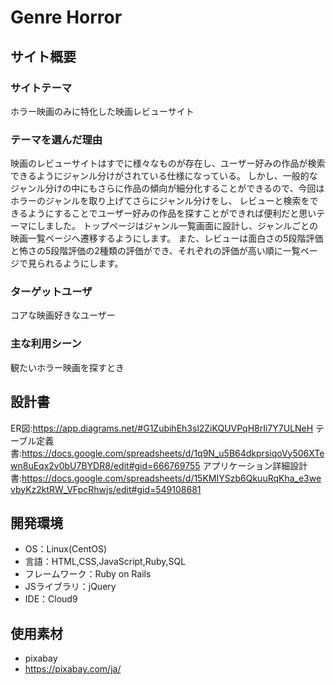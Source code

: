 # Genre Horror

## サイト概要
### サイトテーマ
ホラー映画のみに特化した映画レビューサイト

### テーマを選んだ理由
映画のレビューサイトはすでに様々なものが存在し、ユーザー好みの作品が検索できるようにジャンル分けがされている仕様になっている。
しかし、一般的なジャンル分けの中にもさらに作品の傾向が細分化することができるので、今回はホラーのジャンルを取り上げてさらにジャンル分けをし、
レビューと検索をできるようにすることでユーザー好みの作品を探すことができれば便利だと思いテーマにしました。
トップページはジャンル一覧画面に設計し、ジャンルごとの映画一覧ページへ遷移するようにします。
また、レビューは面白さの5段階評価と怖さの5段階評価の2種類の評価ができ、それぞれの評価が高い順に一覧ページで見られるようにします。

### ターゲットユーザ
コアな映画好きなユーザー

### 主な利用シーン
観たいホラー映画を探すとき

## 設計書
ER図:https://app.diagrams.net/#G1ZubihEh3sl2ZiKQUVPqH8rIi7Y7ULNeH
テーブル定義書:https://docs.google.com/spreadsheets/d/1q9N_u5B64dkprsiqoVy506XTewn8uEqx2v0bU7BYDR8/edit#gid=666769755
アプリケーション詳細設計書:https://docs.google.com/spreadsheets/d/15KMIYSzb6QkuuRqKha_e3wevbyKz2ktRW_VFpcRhwjs/edit#gid=549108681

## 開発環境
- OS：Linux(CentOS)
- 言語：HTML,CSS,JavaScript,Ruby,SQL
- フレームワーク：Ruby on Rails
- JSライブラリ：jQuery
- IDE：Cloud9

## 使用素材
- pixabay
- https://pixabay.com/ja/